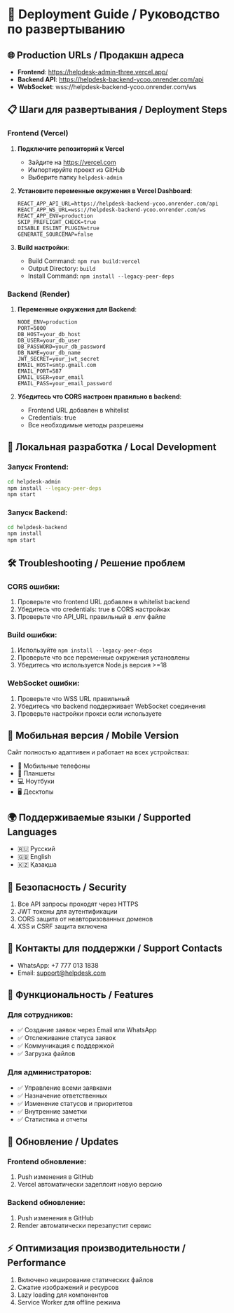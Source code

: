 # 🚀 Deployment Guide / Руководство по развертыванию

## 🌐 Production URLs / Продакшн адреса

- **Frontend**: https://helpdesk-admin-three.vercel.app/
- **Backend API**: https://helpdesk-backend-ycoo.onrender.com/api
- **WebSocket**: wss://helpdesk-backend-ycoo.onrender.com/ws

## 📋 Шаги для развертывания / Deployment Steps

### Frontend (Vercel)

1. **Подключите репозиторий к Vercel**
   - Зайдите на https://vercel.com
   - Импортируйте проект из GitHub
   - Выберите папку `helpdesk-admin`

2. **Установите переменные окружения в Vercel Dashboard**:
   ```
   REACT_APP_API_URL=https://helpdesk-backend-ycoo.onrender.com/api
   REACT_APP_WS_URL=wss://helpdesk-backend-ycoo.onrender.com/ws
   REACT_APP_ENV=production
   SKIP_PREFLIGHT_CHECK=true
   DISABLE_ESLINT_PLUGIN=true
   GENERATE_SOURCEMAP=false
   ```

3. **Build настройки**:
   - Build Command: `npm run build:vercel`
   - Output Directory: `build`
   - Install Command: `npm install --legacy-peer-deps`

### Backend (Render)

1. **Переменные окружения для Backend**:
   ```
   NODE_ENV=production
   PORT=5000
   DB_HOST=your_db_host
   DB_USER=your_db_user
   DB_PASSWORD=your_db_password
   DB_NAME=your_db_name
   JWT_SECRET=your_jwt_secret
   EMAIL_HOST=smtp.gmail.com
   EMAIL_PORT=587
   EMAIL_USER=your_email
   EMAIL_PASS=your_email_password
   ```

2. **Убедитесь что CORS настроен правильно в backend**:
   - Frontend URL добавлен в whitelist
   - Credentials: true
   - Все необходимые методы разрешены

## 🔧 Локальная разработка / Local Development

### Запуск Frontend:
```bash
cd helpdesk-admin
npm install --legacy-peer-deps
npm start
```

### Запуск Backend:
```bash
cd helpdesk-backend
npm install
npm start
```

## 🛠️ Troubleshooting / Решение проблем

### CORS ошибки:
1. Проверьте что frontend URL добавлен в whitelist backend
2. Убедитесь что credentials: true в CORS настройках
3. Проверьте что API_URL правильный в .env файле

### Build ошибки:
1. Используйте `npm install --legacy-peer-deps`
2. Проверьте что все переменные окружения установлены
3. Убедитесь что используется Node.js версия >=18

### WebSocket ошибки:
1. Проверьте что WSS URL правильный
2. Убедитесь что backend поддерживает WebSocket соединения
3. Проверьте настройки прокси если используете

## 📱 Мобильная версия / Mobile Version

Сайт полностью адаптивен и работает на всех устройствах:
- 📱 Мобильные телефоны
- 📱 Планшеты
- 💻 Ноутбуки
- 🖥️ Десктопы

## 🌍 Поддерживаемые языки / Supported Languages

- 🇷🇺 Русский
- 🇬🇧 English
- 🇰🇿 Қазақша

## 🔐 Безопасность / Security

1. Все API запросы проходят через HTTPS
2. JWT токены для аутентификации
3. CORS защита от неавторизованных доменов
4. XSS и CSRF защита включена

## 📧 Контакты для поддержки / Support Contacts

- WhatsApp: +7 777 013 1838
- Email: support@helpdesk.com

## 🎯 Функциональность / Features

### Для сотрудников:
- ✅ Создание заявок через Email или WhatsApp
- ✅ Отслеживание статуса заявок
- ✅ Коммуникация с поддержкой
- ✅ Загрузка файлов

### Для администраторов:
- ✅ Управление всеми заявками
- ✅ Назначение ответственных
- ✅ Изменение статусов и приоритетов
- ✅ Внутренние заметки
- ✅ Статистика и отчеты

## 🔄 Обновление / Updates

### Frontend обновление:
1. Push изменения в GitHub
2. Vercel автоматически задеплоит новую версию

### Backend обновление:
1. Push изменения в GitHub
2. Render автоматически перезапустит сервис

## ⚡ Оптимизация производительности / Performance

1. Включено кеширование статических файлов
2. Сжатие изображений и ресурсов
3. Lazy loading для компонентов
4. Service Worker для offline режима